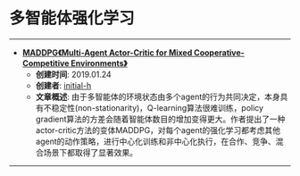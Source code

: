 # 多智能体强化学习
---
* [**MADDPG《Multi-Agent Actor-Critic for Mixed Cooperative-Competitive Environments》**](https://github.com/PaperCommunity/Reinforcement-Learning/tree/master/Multi-Agent/Multi-Agent%20Actor-Critic%20for%20Mixed%20Cooperative-Competitive%20Environments)
  - **创建时间**: 2019.01.24
  - **创建者**: [initial-h](https://github.com/initial-h)
  - **文章概述**: 由于多智能体的环境状态由多个agent的行为共同决定，本身具有不稳定性(non-stationarity)，Q-learning算法很难训练，policy gradient算法的方差会随着智能体数目的增加变得更大。作者提出了一种actor-critic方法的变体MADDPG，对每个agent的强化学习都考虑其他agent的动作策略，进行中心化训练和非中心化执行，在合作、竞争、混合场景下都取得了显著效果。
---
